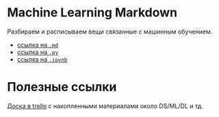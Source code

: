 # Machine Learning Markdown

Разбираем и расписываем вещи связанные с машинным обучением.

- [ссылка на `.md`](./LinearRegression/README.md)
- [ссылка на `.py`](./LinearRegression/LinearRegression_2.py)
- [ссылка на `.ipynb`](./LinearRegression/LinearRegression_2.ipynb)

# Полезные ссылки
[Доска в trello](https://trello.com/b/GWgaycag/skillsup) с накопленными материалами около DS/ML/DL и тд.
